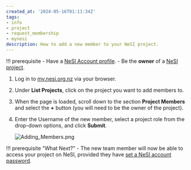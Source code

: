 ```yaml
---
created_at: '2024-05-16T01:11:34Z'
tags:
- info
- project
- request_membership
- mynesi
description: How to add a new member to your NeSI project.
---
```


!!! prerequisite
    - Have a [NeSI Account profile](Creating_a_NeSI_Account_Profile.md).
    - Be the **owner** of a [NeSI project](Applying_for_a_new_NeSI_project.md).

1. Log in to [my.nesi.org.nz](https://my.nesi.org.nz/) via your browser.
2. Under **List Projects**, click on the project you want to add members to.
3. When the page is loaded, scroll down to the section **Project Members** and select the **+** button (you will need to be the owner of the project).
4. Enter the Username of the new member, select a project role from the drop-down options, and click **Submit**.

   ![Adding_Members.png](Adding_Members.png)

!!! prerequisite "What Next?"
    - The new team member will now be able to access your project on NeSI, provided they have [set a NeSI account password](Setting_Up_and_Resetting_Your_Password.md).
